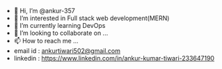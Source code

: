 - 👋 Hi, I’m @ankur-357
- 👀 I’m interested in Full stack web development(MERN)
- 🌱 I’m currently learning DevOps
- 💞️ I’m looking to collaborate on ...
- 📫 How to reach me ...
- email id : ankurtiwari502@gmail.com
- linkedin : https://www.linkedin.com/in/ankur-kumar-tiwari-233647190

<!---
ankur-357/ankur-357 is a ✨ special ✨ repository because its `README.md` (this file) appears on your GitHub profile.
You can click the Preview link to take a look at your changes.
--->
